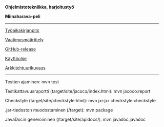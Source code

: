 **Ohjelmistotekniikka, harjoitustyö**

**Miinaharava-peli**

---------------------------------

[Työaikakirjanpito](https://github.com/UndergroundSea/ot-harjoitustyo/blob/master/dokumentaatio/tyoaikakirjanpito.md)

[Vaatimusmäärittely](https://github.com/UndergroundSea/ot-harjoitustyo/blob/master/dokumentaatio/vaatimusmaarittely.md)

[GitHub-release](https://github.com/UndergroundSea/ot-harjoitustyo/releases/tag/viikko6)

[Käyttöohje](https://github.com/UndergroundSea/ot-harjoitustyo/blob/master/dokumentaatio/kaytto-ohje.md)

[Arkkitehtuurikuvaus](https://github.com/UndergroundSea/ot-harjoitustyo/blob/master/dokumentaatio/arkkitehtuurikuvaus.md)

------------------------------------------

Testien ajaminen: mvn test

Testikattavuusraportti (target/site/jacoco/index.html): mvn jacoco:report

Checkstyle (target/site/checkstyle.html): mvn jxr:jxr checkstyle:checkstyle

.jar-tiedoston muodostaminen (/target): mvn package

JavaDocin generoiminen (/target/site/apidocs/): mvn javadoc:javadoc
